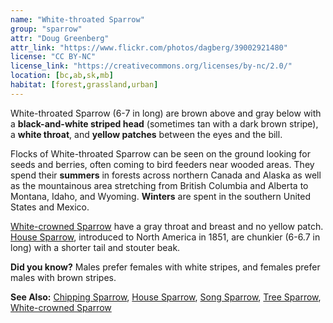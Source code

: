 ```yaml
---
name: "White-throated Sparrow"
group: "sparrow"
attr: "Doug Greenberg"
attr_link: "https://www.flickr.com/photos/dagberg/39002921480"
license: "CC BY-NC"
license_link: "https://creativecommons.org/licenses/by-nc/2.0/"
location: [bc,ab,sk,mb]
habitat: [forest,grassland,urban]
---
```

White-throated Sparrow (6-7 in long) are brown above and gray below with a **black-and-white striped head** (sometimes tan with a dark brown stripe), a **white throat**, and **yellow patches** between the eyes and the bill.

Flocks of White-throated Sparrow can be seen on the ground looking for seeds and berries, often coming to bird feeders near wooded areas. They spend their **summers** in forests across northern Canada and Alaska as well as the mountainous area stretching from British Columbia and Alberta to Montana, Idaho, and Wyoming. **Winters** are spent in the southern United States and Mexico.

[White-crowned Sparrow](/birds/whitecspar/) have a gray throat and breast and no yellow patch. [House Sparrow](/birds/houspar/), introduced to North America in 1851, are chunkier (6-6.7 in long) with a shorter tail and stouter beak.

**Did you know?** Males prefer females with white stripes, and females prefer males with brown stripes.

<!-- generated, do not edit -->
**See Also:**
[Chipping Sparrow](/birds/chipspar/),
[House Sparrow](/birds/houspar/),
[Song Sparrow](/birds/songspar/),
[Tree Sparrow](/birds/treespar/),
[White-crowned Sparrow](/birds/whitecspar/)

